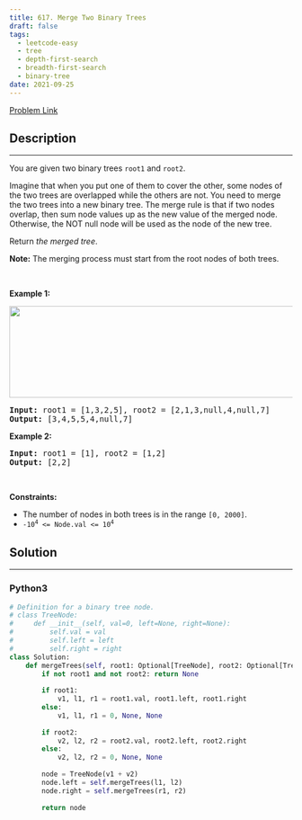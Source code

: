 ```yaml
---
title: 617. Merge Two Binary Trees
draft: false
tags: 
  - leetcode-easy
  - tree
  - depth-first-search
  - breadth-first-search
  - binary-tree
date: 2021-09-25
---
```


[Problem Link](https://leetcode.com/problems/merge-two-binary-trees/)

## Description

---
<p>You are given two binary trees <code>root1</code> and <code>root2</code>.</p>

<p>Imagine that when you put one of them to cover the other, some nodes of the two trees are overlapped while the others are not. You need to merge the two trees into a new binary tree. The merge rule is that if two nodes overlap, then sum node values up as the new value of the merged node. Otherwise, the NOT null node will be used as the node of the new tree.</p>

<p>Return <em>the merged tree</em>.</p>

<p><strong>Note:</strong> The merging process must start from the root nodes of both trees.</p>

<p>&nbsp;</p>
<p><strong class="example">Example 1:</strong></p>
<img alt="" src="https://assets.leetcode.com/uploads/2021/02/05/merge.jpg" style="width: 600px; height: 163px;" />
<pre>
<strong>Input:</strong> root1 = [1,3,2,5], root2 = [2,1,3,null,4,null,7]
<strong>Output:</strong> [3,4,5,5,4,null,7]
</pre>

<p><strong class="example">Example 2:</strong></p>

<pre>
<strong>Input:</strong> root1 = [1], root2 = [1,2]
<strong>Output:</strong> [2,2]
</pre>

<p>&nbsp;</p>
<p><strong>Constraints:</strong></p>

<ul>
	<li>The number of nodes in both trees is in the range <code>[0, 2000]</code>.</li>
	<li><code>-10<sup>4</sup> &lt;= Node.val &lt;= 10<sup>4</sup></code></li>
</ul>


## Solution

---
### Python3
``` py title='merge-two-binary-trees'
# Definition for a binary tree node.
# class TreeNode:
#     def __init__(self, val=0, left=None, right=None):
#         self.val = val
#         self.left = left
#         self.right = right
class Solution:
    def mergeTrees(self, root1: Optional[TreeNode], root2: Optional[TreeNode]) -> Optional[TreeNode]:
        if not root1 and not root2: return None
        
        if root1:
            v1, l1, r1 = root1.val, root1.left, root1.right
        else:
            v1, l1, r1 = 0, None, None
        
        if root2:
            v2, l2, r2 = root2.val, root2.left, root2.right
        else:
            v2, l2, r2 = 0, None, None
        
        node = TreeNode(v1 + v2)
        node.left = self.mergeTrees(l1, l2)
        node.right = self.mergeTrees(r1, r2)
        
        return node
```

